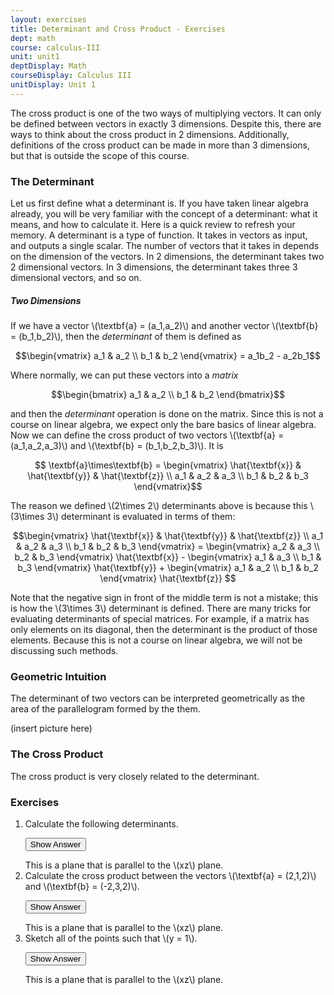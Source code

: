 ```yaml
---
layout: exercises
title: Determinant and Cross Product - Exercises
dept: math
course: calculus-III
unit: unit1
deptDisplay: Math
courseDisplay: Calculus III
unitDisplay: Unit 1
---
```


The cross product is one of the two ways of multiplying vectors. It can only be defined between vectors in exactly 3 dimensions. Despite this, there are ways to think about the cross product in 2 dimensions. Additionally, definitions of the cross product can be made in more than 3 dimensions, but that is outside the scope of this course. 

### The Determinant

Let us first define what a determinant is. If you have taken linear algebra already, you will be very familiar with the concept of a determinant: what it means, and how to calculate it. Here is a quick review to refresh your memory. A determinant is a type of function. It takes in vectors as input, and outputs a single scalar. The number of vectors that it takes in depends on the dimension of the vectors. In 2 dimensions, the determinant takes two 2 dimensional vectors. In 3 dimensions, the determinant takes three 3 dimensional vectors, and so on. 

##### Two Dimensions
If we have a vector \\(\textbf{a} = (a_1,a_2)\\) and another vector \\(\textbf{b} = (b_1,b_2)\\), then the *determinant* of them is defined as 

$$\begin{vmatrix} a_1 & a_2 \\ b_1 & b_2 \end{vmatrix} = a_1b_2 - a_2b_1$$

Where normally, we can put these vectors into a *matrix*

$$\begin{bmatrix} a_1 & a_2 \\ b_1 & b_2 \end{bmatrix}$$

and then the *determinant* operation is done on the matrix. Since this is not a course on linear algebra, we expect only the bare basics of linear algebra. Now we can define the cross product of two vectors \\(\textbf{a} = (a_1,a_2,a_3)\\) and \\(\textbf{b} = (b_1,b_2,b_3)\\). It is

$$ \textbf{a}\times\textbf{b} = \begin{vmatrix} \hat{\textbf{x}} & \hat{\textbf{y}} & \hat{\textbf{z}} \\ a_1 & a_2 & a_3 \\ b_1 & b_2 & b_3 \end{vmatrix}$$

The reason we defined \\(2\times 2\\) determinants above is because this \\(3\times 3\\) determinant is evaluated in terms of them: 

$$\begin{vmatrix} \hat{\textbf{x}} & \hat{\textbf{y}} & \hat{\textbf{z}} \\ a_1 & a_2 & a_3 \\ b_1 & b_2 & b_3 \end{vmatrix} = \begin{vmatrix} a_2 & a_3 \\ b_2 & b_3 \end{vmatrix} \hat{\textbf{x}} -  \begin{vmatrix} a_1 & a_3 \\ b_1 & b_3 \end{vmatrix} \hat{\textbf{y}} +  \begin{vmatrix} a_1 & a_2 \\ b_1 & b_2 \end{vmatrix} \hat{\textbf{z}} $$

Note that the negative sign in front of the middle term is not a mistake; this is how the \\(3\times 3\\) determinant is defined. There are many tricks for evaluating determinants of special matrices. For example, if a matrix has only elements on its diagonal, then the determinant is the product of those elements. Because this is not a course on linear algebra, we will not be discussing such methods.

### Geometric Intuition

The determinant of two vectors can be interpreted geometrically as the area of the parallelogram formed by the them. 

(insert picture here)



### The Cross Product
The cross product is very closely related to the determinant. 


### Exercises

<ol>
<li> <div> Calculate the following determinants. </div>

<button onclick="myFunction('answer1')" class="answerButton">Show Answer</button>
<div  id="answer1" class="answer">
This is a plane that is parallel to the \(xz\) plane. 
</div> </li>


<li> <div> Calculate the cross product between the vectors \(\textbf{a} = (2,1,2)\) and \(\textbf{b} = (-2,3,2)\). </div>

<button onclick="myFunction('answer2')" class="answerButton">Show Answer</button>
<div  id="answer2" class="answer">
This is a plane that is parallel to the \(xz\) plane. 
</div> </li>
<li> <div> Sketch all of the points such that \(y = 1\). </div>

<button onclick="myFunction('answer3')" class="answerButton">Show Answer</button>
<div  id="answer3" class="answer">
This is a plane that is parallel to the \(xz\) plane. 
</div> </li>
</ol>
